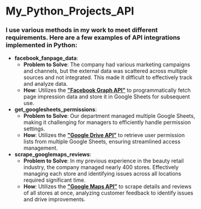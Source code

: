 #  My_Python_Projects_API
### **I use various methods in my work to meet different requirements. Here are a few examples of API integrations implemented in Python:**
- **facebook_fanpage_data**:
  - **Problem to Solve**:
The company had various marketing campaigns and channels, but the external data was scattered across multiple sources and not integrated. This made it difficult to effectively track and analyze data.
  - **How**:
Utilizes the <u>__”Facebook Graph API”__</u> to programmatically fetch page impression data and store it in Google Sheets for subsequent use.
- **get_googlesheets_permissions**:
  - **Problem to Solve**:
Our department managed multiple Google Sheets, making it challenging for managers to efficiently handle permission settings.
  - **How**:
Utilizes the <u>__"Google Drive API”__</u> to retrieve user permission lists from multiple Google Sheets, ensuring streamlined access management.
- **scrape_googlemaps_reviews**:
  - **Problem to Solve**:
In my previous experience in the beauty retail industry, the company managed nearly 400 stores. Effectively managing each store and identifying issues across all locations required significant time.
  - **How**:
Utilizes the <u>__"Google Maps API”__</u> to scrape details and reviews of all stores at once, analyzing customer feedback to identify issues and drive improvements.
